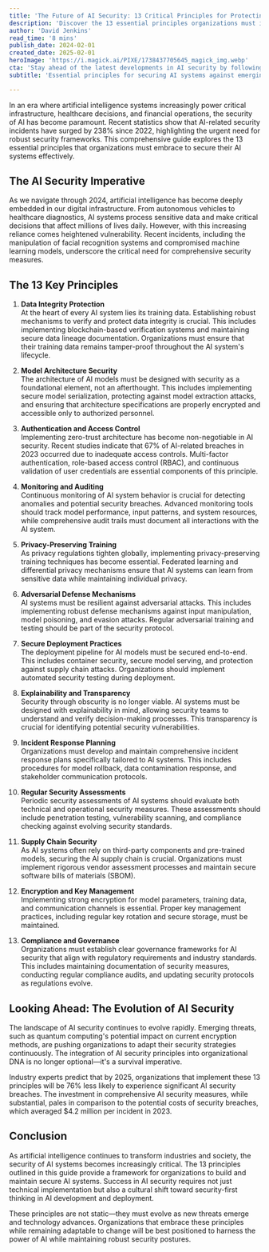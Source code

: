 ```yaml
---
title: 'The Future of AI Security: 13 Critical Principles for Protecting Artificial Intelligence Systems in 2024'
description: 'Discover the 13 essential principles organizations must implement to secure their AI systems effectively. From data integrity protection to compliance and governance, learn how to protect your artificial intelligence infrastructure in an era of increasing cyber threats.'
author: 'David Jenkins'
read_time: '8 mins'
publish_date: 2024-02-01
created_date: 2025-02-01
heroImage: 'https://i.magick.ai/PIXE/1738437705645_magick_img.webp'
cta: 'Stay ahead of the latest developments in AI security by following us on LinkedIn for regular updates on emerging threats and best practices in artificial intelligence protection.'
subtitle: 'Essential principles for securing AI systems against emerging threats'

---
```


In an era where artificial intelligence systems increasingly power critical infrastructure, healthcare decisions, and financial operations, the security of AI has become paramount. Recent statistics show that AI-related security incidents have surged by 238% since 2022, highlighting the urgent need for robust security frameworks. This comprehensive guide explores the 13 essential principles that organizations must embrace to secure their AI systems effectively.

## The AI Security Imperative

As we navigate through 2024, artificial intelligence has become deeply embedded in our digital infrastructure. From autonomous vehicles to healthcare diagnostics, AI systems process sensitive data and make critical decisions that affect millions of lives daily. However, with this increasing reliance comes heightened vulnerability. Recent incidents, including the manipulation of facial recognition systems and compromised machine learning models, underscore the critical need for comprehensive security measures.

## The 13 Key Principles

1. **Data Integrity Protection**  
   At the heart of every AI system lies its training data. Establishing robust mechanisms to verify and protect data integrity is crucial. This includes implementing blockchain-based verification systems and maintaining secure data lineage documentation. Organizations must ensure that their training data remains tamper-proof throughout the AI system's lifecycle.

2. **Model Architecture Security**  
   The architecture of AI models must be designed with security as a foundational element, not an afterthought. This includes implementing secure model serialization, protecting against model extraction attacks, and ensuring that architecture specifications are properly encrypted and accessible only to authorized personnel.

3. **Authentication and Access Control**  
   Implementing zero-trust architecture has become non-negotiable in AI security. Recent studies indicate that 67% of AI-related breaches in 2023 occurred due to inadequate access controls. Multi-factor authentication, role-based access control (RBAC), and continuous validation of user credentials are essential components of this principle.

4. **Monitoring and Auditing**  
   Continuous monitoring of AI system behavior is crucial for detecting anomalies and potential security breaches. Advanced monitoring tools should track model performance, input patterns, and system resources, while comprehensive audit trails must document all interactions with the AI system.

5. **Privacy-Preserving Training**  
   As privacy regulations tighten globally, implementing privacy-preserving training techniques has become essential. Federated learning and differential privacy mechanisms ensure that AI systems can learn from sensitive data while maintaining individual privacy.

6. **Adversarial Defense Mechanisms**  
   AI systems must be resilient against adversarial attacks. This includes implementing robust defense mechanisms against input manipulation, model poisoning, and evasion attacks. Regular adversarial training and testing should be part of the security protocol.

7. **Secure Deployment Practices**  
   The deployment pipeline for AI models must be secured end-to-end. This includes container security, secure model serving, and protection against supply chain attacks. Organizations should implement automated security testing during deployment.

8. **Explainability and Transparency**  
   Security through obscurity is no longer viable. AI systems must be designed with explainability in mind, allowing security teams to understand and verify decision-making processes. This transparency is crucial for identifying potential security vulnerabilities.

9. **Incident Response Planning**  
   Organizations must develop and maintain comprehensive incident response plans specifically tailored to AI systems. This includes procedures for model rollback, data contamination response, and stakeholder communication protocols.

10. **Regular Security Assessments**  
    Periodic security assessments of AI systems should evaluate both technical and operational security measures. These assessments should include penetration testing, vulnerability scanning, and compliance checking against evolving security standards.

11. **Supply Chain Security**  
    As AI systems often rely on third-party components and pre-trained models, securing the AI supply chain is crucial. Organizations must implement rigorous vendor assessment processes and maintain secure software bills of materials (SBOM).

12. **Encryption and Key Management**  
    Implementing strong encryption for model parameters, training data, and communication channels is essential. Proper key management practices, including regular key rotation and secure storage, must be maintained.

13. **Compliance and Governance**  
    Organizations must establish clear governance frameworks for AI security that align with regulatory requirements and industry standards. This includes maintaining documentation of security measures, conducting regular compliance audits, and updating security protocols as regulations evolve.

## Looking Ahead: The Evolution of AI Security

The landscape of AI security continues to evolve rapidly. Emerging threats, such as quantum computing's potential impact on current encryption methods, are pushing organizations to adapt their security strategies continuously. The integration of AI security principles into organizational DNA is no longer optional—it's a survival imperative.

Industry experts predict that by 2025, organizations that implement these 13 principles will be 76% less likely to experience significant AI security breaches. The investment in comprehensive AI security measures, while substantial, pales in comparison to the potential costs of security breaches, which averaged $4.2 million per incident in 2023.

## Conclusion

As artificial intelligence continues to transform industries and society, the security of AI systems becomes increasingly critical. The 13 principles outlined in this guide provide a framework for organizations to build and maintain secure AI systems. Success in AI security requires not just technical implementation but also a cultural shift toward security-first thinking in AI development and deployment.

These principles are not static—they must evolve as new threats emerge and technology advances. Organizations that embrace these principles while remaining adaptable to change will be best positioned to harness the power of AI while maintaining robust security postures.